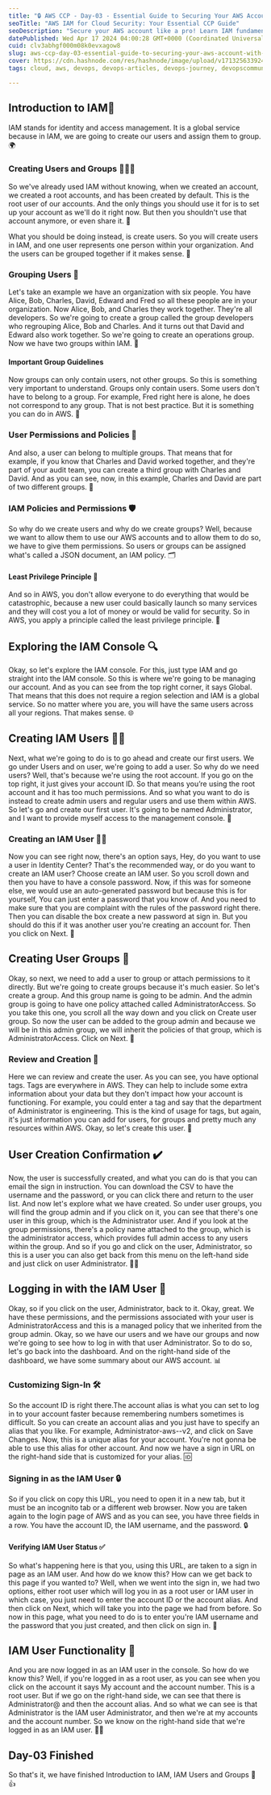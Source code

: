 ```yaml
---
title: "🔒 AWS CCP - Day-03 - Essential Guide to Securing Your AWS Account with IAM 🔒"
seoTitle: "AWS IAM for Cloud Security: Your Essential CCP Guide"
seoDescription: "Secure your AWS account like a pro! Learn IAM fundamentals, user/group best practices, and the power of least privilege."
datePublished: Wed Apr 17 2024 04:00:28 GMT+0000 (Coordinated Universal Time)
cuid: clv3abhgf000m08k0evxagow8
slug: aws-ccp-day-03-essential-guide-to-securing-your-aws-account-with-iam
cover: https://cdn.hashnode.com/res/hashnode/image/upload/v1713256339243/970639ed-8257-4562-bd1c-b0c9b43b8d89.jpeg
tags: cloud, aws, devops, devops-articles, devops-journey, devopscommunity

---
```


## Introduction to IAM🚪

IAM stands for identity and access management. It is a global service because in IAM, we are going to create our users and assign them to group. 🌍

### Creating Users and Groups 🧑‍🤝‍🧑

So we've already used IAM without knowing, when we created an account, we created a root accounts, and has been created by default. This is the root user of our accounts. And the only things you should use it for is to set up your account as we'll do it right now. But then you shouldn't use that account anymore, or even share it. 🌱

What you should be doing instead, is create users. So you will create users in IAM, and one user represents one person within your organization. And the users can be grouped together if it makes sense. 👥

### Grouping Users 🔄

Let's take an example we have an organization with six people. You have Alice, Bob, Charles, David, Edward and Fred so all these people are in your organization. Now Alice, Bob, and Charles they work together. They're all developers. So we're going to create a group called the group developers who regrouping Alice, Bob and Charles. And it turns out that David and Edward also work together. So we're going to create an operations group. Now we have two groups within IAM. 🤝

#### Important Group Guidelines

Now groups can only contain users, not other groups. So this is something very important to understand. Groups only contain users. Some users don't have to belong to a group. For example, Fred right here is alone, he does not correspond to any group. That is not best practice. But it is something you can do in AWS. 🚫

### User Permissions and Policies 📜

And also, a user can belong to multiple groups. That means that for example, if you know that Charles and David worked together, and they're part of your audit team, you can create a third group with Charles and David. And as you can see, now, in this example, Charles and David are part of two different groups. 🔄

### IAM Policies and Permissions 🛡️

So why do we create users and why do we create groups? Well, because we want to allow them to use our AWS accounts and to allow them to do so, we have to give them permissions. So users or groups can be assigned what's called a JSON document, an IAM policy. 🗂️

#### Least Privilege Principle 🔐

And so in AWS, you don't allow everyone to do everything that would be catastrophic, because a new user could basically launch so many services and they will cost you a lot of money or would be valid for security. So in AWS, you apply a principle called the least privilege principle. 💼

## Exploring the IAM Console 🔍

Okay, so let's explore the IAM console. For this, just type IAM and go straight into the IAM console. So this is where we're going to be managing our account. And as you can see from the top right corner, it says Global. That means that this does not require a region selection and IAM is a global service. So no matter where you are, you will have the same users across all your regions. That makes sense. 🌐

## Creating IAM Users 🧑‍💻

Next, what we're going to do is to go ahead and create our first users. We go under Users and on user, we're going to add a user. So why do we need users? Well, that's because we're using the root account. If you go on the top right, it just gives your account ID. So that means you’re using the root account and it has too much permissions. And so what you want to do is instead to create admin users and regular users and use them within AWS. So let's go and create our first user. It's going to be named Administrator, and I want to provide myself access to the management console. 🚀

### Creating an IAM User 🧑‍💼

Now you can see right now, there's an option says, Hey, do you want to use a user in Identity Center? That's the recommended way, or do you want to create an IAM user? Choose create an IAM user. So you scroll down and then you have to have a console password. Now, if this was for someone else, we would use an auto-generated password but because this is for yourself, You can just enter a password that you know of. And you need to make sure that you are complaint with the rules of the password right there. Then you can disable the box create a new password at sign in. But you should do this if it was another user you're creating an account for. Then you click on Next. 🔄

## Creating User Groups 👥

Okay, so next, we need to add a user to group or attach permissions to it directly. But we're going to create groups because it's much easier. So let's create a group. And this group name is going to be admin. And the admin group is going to have one policy attached called AdministratorAccess. So you take this one, you scroll all the way down and you click on Create user group. So now the user can be added to the group admin and because we will be in this admin group, we will inherit the policies of that group, which is AdministratorAccess. Click on Next. 🔄

### Review and Creation 🔄

Here we can review and create the user. As you can see, you have optional tags. Tags are everywhere in AWS. They can help to include some extra information about your data but they don't impact how your account is functioning. For example, you could enter a tag and say that the department of Administrator is engineering. This is the kind of usage for tags, but again, it's just information you can add for users, for groups and pretty much any resources within AWS. Okay, so let's create this user. 📝

## User Creation Confirmation ✔️

Now, the user is successfully created, and what you can do is that you can email the sign in instruction. You can download the CSV to have the username and the password, or you can click there and return to the user list. And now let's explore what we have created. So under user groups, you will find the group admin and if you click on it, you can see that there's one user in this group, which is the Administrator user. And if you look at the group permissions, there's a policy name attached to the group, which is the administrator access, which provides full admin access to any users within the group. And so if you go and click on the user, Administrator, so this is a user you can also get back from this menu on the left-hand side and just click on user Administrator. 🧑‍💻

## Logging in with the IAM User 🔑

Okay, so if you click on the user, Administrator, back to it. Okay, great. We have these permissions, and the permissions associated with your user is AdministratorAccess and this is a managed policy that we inherited from the group admin. Okay, so we have our users and we have our groups and now we're going to see how to log in with that user Administrator. So to do so, let's go back into the dashboard. And on the right-hand side of the dashboard, we have some summary about our AWS account. 📊

### Customizing Sign-In 🛠️

So the account ID is right there.The account alias is what you can set to log in to your account faster because remembering numbers sometimes is difficult. So you can create an account alias and you just have to specify an alias that you like. For example, Administrator-aws--v2, and click on Save Changes. Now, this is a unique alias for your account. You're not gonna be able to use this alias for other account. And now we have a sign in URL on the right-hand side that is customized for your alias. 🆔

### Signing in as the IAM User 🔒

So if you click on copy this URL, you need to open it in a new tab, but it must be an incognito tab or a different web browser. Now you are taken again to the login page of AWS and as you can see, you have three fields in a row. You have the account ID, the IAM username, and the password. 🔒

#### Verifying IAM User Status ✅

So what's happening here is that you, using this URL, are taken to a sign in page as an IAM user. And how do we know this? How can we get back to this page if you wanted to? Well, when we went into the sign in, we had two options, either root user which will log you in as a root user or IAM user in which case, you just need to enter the account ID or the account alias. And then click on Next, which will take you into the page we had from before. So now in this page, what you need to do is to enter you're IAM username and the password that you just created, and then click on sign in. 🔄

## IAM User Functionality 🎉

And you are now logged in as an IAM user in the console. So how do we know this? Well, if you're logged in as a root user, as you can see when you click on the account it says My account and the account number. This is a root user. But if we go on the right-hand side, we can see that there is Administrator@ and then the account alias. And so what we can see is that Administrator is the IAM user Administrator, and then we're at my accounts and the account number. So we know on the right-hand side that we're logged in as an IAM user. 🧑‍💼

## Day-03 Finished

So that's it, we have finished Introduction to IAM, IAM Users and Groups 🎉👍